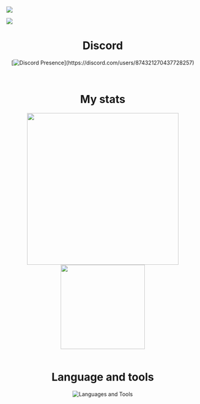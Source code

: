 #
<img
    src="https://cdn.discordapp.com/attachments/1080138430756966450/1168416287731490867/banner.png?ex=6551af77&is=653f3a77&hm=cb98de07b2f37f0a16f3b0bba67b56f2c7ed985889786e0d90ef4567d0e8f6ba&"
/>

![](https://komarev.com/ghpvc/?username=CaSapChim)

<h1 align="center">Discord</h1>
<div align="center">

[![Discord Presence](https://lanyard-profile-readme.vercel.app/api/874321270437728257?theme=dark&bg=3a5d69&animated=true&hideDiscrim=true&borderRadius=30px&idleMessage=Toi%20thuong%20em%20lam.)](https://discord.com/users/874321270437728257)
</div>


<br>

<h1 align="center">My stats</h1>
<div align=center>
    <img
        width="396"
        src="https://github-readme-stats.vercel.app/api/top-langs/?username=CaSapChim&show_icons=true&layout=compact&bg_color=1e1e2e&text_color=cdd6f4&icon_color=cba6f7&title_color=a6e3a1"
    />
    <img
        height="220"
        src="https://github-readme-stats.vercel.app/api?username=CaSapChim&show_icons=true&bg_color=1e1e2e&text_color=cdd6f4&icon_color=cba6f7&title_color=a6e3a1"
    />
</div>
<br>

<h1 align="center">Language and tools</h1>
<p align="center">
    <img src="https://skillicons.dev/icons?i=c,cpp,md,html,css,js,ts,sass,tailwind,react,nodejs,git,github,mongodb,stackoverflow,vscode&theme=dark" alt="Languages and Tools" />

</p>

